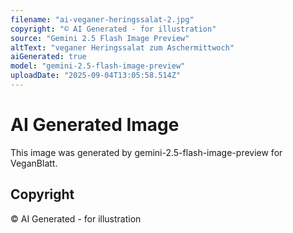 ```yaml
---
filename: "ai-veganer-heringssalat-2.jpg"
copyright: "© AI Generated - for illustration"
source: "Gemini 2.5 Flash Image Preview"
altText: "veganer Heringssalat zum Aschermittwoch"
aiGenerated: true
model: "gemini-2.5-flash-image-preview"
uploadDate: "2025-09-04T13:05:58.514Z"
---
```


# AI Generated Image

This image was generated by gemini-2.5-flash-image-preview for VeganBlatt.

## Copyright
© AI Generated - for illustration
